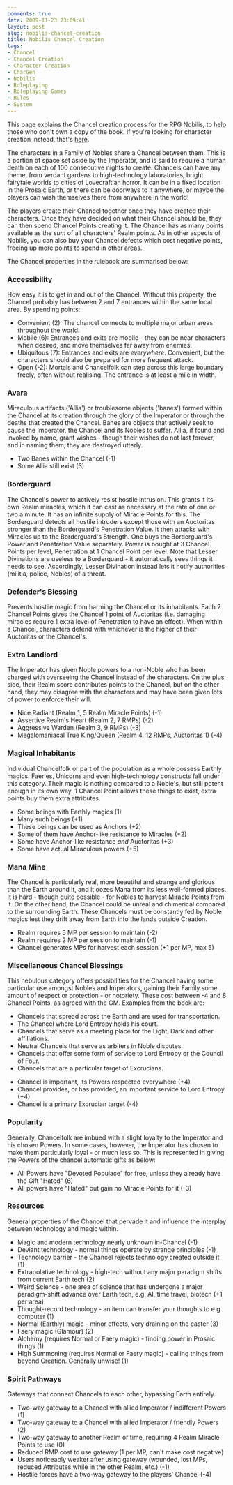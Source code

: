 ```yaml
---
comments: true
date: 2009-11-23 23:09:41
layout: post
slug: nobilis-chancel-creation
title: Nobilis Chancel Creation
tags:
- Chancel
- Chancel Creation
- Character Creation
- CharGen
- Nobilis
- Roleplaying
- Roleplaying Games
- Rules
- System
---
```


This page explains the Chancel creation process for the RPG Nobilis, to help those who don't own a copy of the book.  If you're looking for character creation instead, that's <a href="/rpgs/nobilis-character-creation">here</a>.

The characters in a Family of Nobles share a Chancel between them.  This is a portion of space set aside by the Imperator, and is said to require a human death on each of 100 consecutive nights to create.  Chancels can have any theme, from verdant gardens to high-technology laboratories, bright fairytale worlds to cities of Lovecraftian horror.  It can be in a fixed location in the Prosaic Earth, or there can be doorways to it anywhere, or maybe the players can wish themselves there from anywhere in the world!

The players create their Chancel together once they have created their characters.  Once they have decided on what their Chancel should be, they can then spend Chancel Points creating it.  The Chancel has as many points available as the <i>sum</i> of all characters' Realm points.  As in other aspects of Nobilis, you can also buy your Chancel defects which cost negative points, freeing up more points to spend in other areas.

The Chancel properties in the rulebook are summarised below:

<h3>Accessibility</h3>
How easy it is to get in and out of the Chancel.  Without this property, the Chancel probably has between 2 and 7 entrances within the same local area.  By spending points:
<ul>
	<li>Convenient (2): The chancel connects to multiple major urban areas throughout the world.</li>
	<li>Mobile (6): Entrances and exits are mobile - they can be near characters when desired, and move themselves far away from enemies.</li>
	<li>Ubiquitous (7): Entrances and exits are <i>everywhere</i>.  Convenient, but the characters should also be prepared for more frequent attack.</li>
	<li>Open (-2): Mortals and Chancelfolk can step across this large boundary freely, often without realising.  The entrance is at least a mile in width.</li>
</ul>

<h3>Avara</h3>
Miraculous artifacts ('Allia') or troublesome objects ('banes') formed within the Chancel at its creation through the glory of the Imperator or through the deaths that created the Chancel.  Banes are objects that actively seek to cause the Imperator, the Chancel and its Nobles to suffer.  Allia, if found and invoked by name, grant wishes - though their wishes do not last forever, and in naming them, they are destroyed utterly.
<ul>
	<li>Two Banes within the Chancel (-1)</li>
	<li>Some Allia still exist (3)</li>
</ul>

<h3>Borderguard</h3>
The Chancel's power to actively resist hostile intrusion.  This grants it its own Realm miracles, which it can cast as necessary at the rate of one or two a minute.  It has an infinite supply of Miracle Points for this.  The Borderguard detects all hostile intruders except those with an Auctoritas stronger than the Borderguard's Penetration Value.  It then attacks with Miracles up to the Borderguard's Strength.
One buys the Borderguard's Power and Penetration Value separately.  Power is bought at 3 Chancel Points per level, Penetration at 1 Chancel Point per level.
Note that Lesser Divinations are useless to a Borderguard - it automatically sees things it needs to see.  Accordingly, Lesser Divination instead lets it notify authorities (militia, police, Nobles) of a threat.

<h3>Defender's Blessing</h3>
Prevents hostile magic from harming the Chancel or its inhabitants.  Each 2 Chancel Points gives the Chancel 1 point of Auctoritas (i.e. damaging miracles require 1 extra level of Penetration to have an effect).  When within a Chancel, characters defend with whichever is the higher of their Auctoritas or the Chancel's.

<h3>Extra Landlord</h3>
The Imperator has given Noble powers to a non-Noble who has been charged with overseeing the Chancel instead of the characters.  On the plus side, their Realm score contributes points to the Chancel, but on the other hand, they may disagree with the characters and may have been given lots of power to enforce their will.
<ul>
	<li>Nice Radiant (Realm 1, 5 Realm Miracle Points) (-1)</li>
	<li>Assertive Realm's Heart (Realm 2, 7 RMPs) (-2)</li>
	<li>Aggressive Warden (Realm 3, 9 RMPs) (-3)</li>
	<li>Megalomaniacal True King/Queen (Realm 4, 12 RMPs, Auctoritas 1) (-4)</li>
</ul>

<h3>Magical Inhabitants</h3>
Individual Chancelfolk or part of the population as a whole possess Earthly magics.  Faeries, Unicorns and even high-technology constructs fall under this category.  Their magic is nothing compared to a Noble's, but still potent enough in its own way.  1 Chancel Point allows these things to exist, extra points buy them extra attributes.
<ul>
	<li>Some beings with Earthly magics (1)</li>
	<li>Many such beings (+1)</li>
	<li>These beings can be used as Anchors (+2)</li>
	<li>Some of them have Anchor-like resistance to Miracles (+2)</li>
	<li>Some have Anchor-like resistance <i>and</i> Auctoritas (+3)</li>
	<li>Some have actual Miraculous powers (+5)</li>
</ul>

<h3>Mana Mine</h3>
The Chancel is particularly real, more beautiful and strange and glorious than the Earth around it, and it oozes Mana from its less well-formed places.  It is hard - though quite possible - for Nobles to harvest Miracle Points from it.  On the other hand, the Chancel could be unreal and chimerical compared to the surrounding Earth.  These Chancels must be constantly fed by Noble magics lest they drift away from Earth into the lands outside Creation.  
<ul>
	<li>Realm requires 5 MP per session to maintain (-2)</li>
	<li>Realm requires 2 MP per session to maintain (-1)</li>
	<li>Chancel generates MPs for harvest each session (+1 per MP, max 5)</li>
</ul>



<h3>Miscellaneous Chancel Blessings</h3>
This nebulous category offers possibilities for the Chancel having some particular use amongst Nobles and Imperators, gaining their Family some amount of respect or protection - or notoriety.  These cost between -4 and 8 Chancel Points, as agreed with the GM.  Examples from the book are:
<ul>
	<li>Chancels that spread across the Earth and are used for transportation.</li>
	<li>The Chancel where Lord Entropy holds his court.</li>
	<li>Chancels that serve as a meeting place for the Light, Dark and other affiliations.</li>
	<li>Neutral Chancels that serve as arbiters in Noble disputes.</li>
	<li>Chancels that offer some form of service to Lord Entropy or the Council of Four.</li>
	<li>Chancels that are a particular target of Excrucians.</li>
</ul>
<ul>
	<li>Chancel is important, its Powers respected everywhere (+4)</li>
	<li>Chancel provides, or has provided, an important service to Lord Entropy (+4)</li>
	<li>Chancel is a primary Excrucian target (-4)</li>
</ul>

<h3>Popularity</h3>
Generally, Chancelfolk are imbued with a slight loyalty to the Imperator and his chosen Powers.  In some cases, however, the Imperator has chosen to make them particularly loyal - or much less so.  This is represented in giving the Powers of the chancel automatic gifts as below:
<ul>
	<li>All Powers have "Devoted Populace" for free, unless they already have the Gift "Hated" (6)</li>
	<li>All powers have "Hated" but gain no Miracle Points for it (-3)</li>
</ul>

<h3>Resources</h3>
General properties of the Chancel that pervade it and influence the interplay between technology and magic within.
<ul>
	<li>Magic and modern technology nearly unknown in-Chancel (-1)</li>
	<li>Deviant technology - normal things operate by strange principles (-1)</li>
	<li>Technology barrier - the Chancel rejects technology created outside it (1)</li>
	<li>Extrapolative technology - high-tech without any major paradigm shifts from current Earth tech (2)</li>
	<li>Weird Science - one area of science that has undergone a major paradigm-shift advance over Earth tech, e.g. AI, time travel, biotech (+1 per area)</li>
	<li>Thought-record technology - an item can transfer your thoughts to e.g. computer (1)</li>
	<li>Normal (Earthly) magic - minor effects, very draining on the caster (3)</li>
	<li>Faery magic (Glamour) (2)</li>
	<li>Alchemy (requires Normal or Faery magic) - finding power in Prosaic things (1)</li>
	<li>High Summoning (requires Normal or Faery magic) - calling things from beyond Creation.  Generally unwise! (1)</li>
</ul>

<h3>Spirit Pathways</h3>
Gateways that connect Chancels to each other, bypassing Earth entirely.
<ul>
	<li>Two-way gateway to a Chancel with allied Imperator / indifferent Powers (1)</li>
	<li>Two-way gateway to a Chancel with allied Imperator / friendly Powers (2)</li>
	<li>Two-way gateway to another Realm or time, requiring 4 Realm Miracle Points to use (0)</li>
	<li>Reduced RMP cost to use gateway (1 per MP, can't make cost negative)</li>
	<li>Users noticeably weaker after using gateway (wounded, lost MPs, reduced Attributes while in the other Realm, etc.) (-1)</li>
	<li>Hostile forces have a two-way gateway to the players' Chancel (-4)</li>
</ul>


